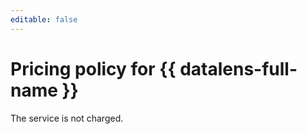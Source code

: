 ```yaml
---
editable: false
---
```


# Pricing policy for {{ datalens-full-name }}

The service is not charged.
